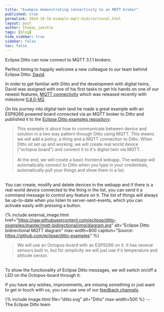 ```yaml
---
title: "Example demonstrating connectivity to an MQTT broker"
published: true
permalink: 2018-10-16-example-mqtt-bidirectional.html
layout: post
author: thomas_jaeckle
tags: [blog]
hide_sidebar: true
sidebar: false
toc: false
---
```


Eclipse Ditto can now connect to MQTT 3.1.1 brokers.

Perfect timing to happily welcome a new colleague to our team behind Eclipse Ditto: [David](https://github.com/joosdavid). 

In order to get familiar with Ditto and the development with digital twins, David was assigned with one of his first 
tasks to get his hands on one of our newest features, [MQTT connectivity](connectivity-protocol-bindings-mqtt.html) 
which was released recently with milestone [0.8.0-M2](2018-09-27-milestone-announcement-080-M2.html).

On his journey into digital twin land he made a great example with an ESP8266 powered board connected via an MQTT broker
to Ditto and published it to the 
[Eclipse Ditto examples repository](https://github.com/eclipse/ditto-examples/tree/master/mqtt-bidirectional):

> This example is about how to communicate between device and solution in a two way pattern through Ditto using MQTT. 
  This means we will add a policy, a thing and a MQTT connection to Ditto. 
  When Ditto ist set up and working, we will create real world device ("octopus board") and connect it to it's 
  digital twin via MQTT.
  <br/><br/>
  At the end, we will create a basic frontend webapp. 
  The webapp will automatically connect to Ditto when you type in your credentials, automatically pull your things 
  and show them in a list.
  <br/>
  You can create, modify and delete devices in the webapp and if there is a real world device connected to the thing 
  in the list, you can send it a command message to control any feature on it. 
  The list of things will always be up-to-date when you listen to server-sent-events, which you can activate easily 
  with pressing a button.

{% include external_image.html
href="https://raw.githubusercontent.com/eclipse/ditto-examples/master/mqtt-bidirectional/img/diagram.jpg" 
alt="Eclipse Ditto bidirectional MQTT diagram" 
max-width=800 
caption="Source: https://github.com/eclipse/ditto-examples" %}

> We will use an Octopus-board with an ESP8266 on it. It has several sensors built in, but for simplicity we will
 just use it's temperature and altitude sensor. 
 <br/>
 To show the functionality of Eclipse Ditto messages, we will switch on/off a LED on the Octopus-board through it.


If you have any wishes, improvements, are missing something
or just want to get in touch with us, you can use one of
our [feedback channels](https://www.eclipse.org/ditto/feedback.html).


{% include image.html file="ditto.svg" alt="Ditto" max-width=500 %}
--<br/>
The Eclipse Ditto team
